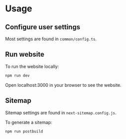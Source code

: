 # Usage

## Configure user settings
Most settings are found in `common/config.ts`.

## Run website
To run the website locally:
```bash
npm run dev
```
Open localhost:3000 in your browser to see the website.

## Sitemap
Sitemap settings are found in `next-sitemap.config.js`.

To generate a sitemap:
```bash
npm run postbuild
```
